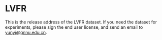 # LVFR
This is the release address of the LVFR dataset.
If you need the dataset for experiments, please sign the end user license, and send an email to yunyi@gnnu.edu.cn.
